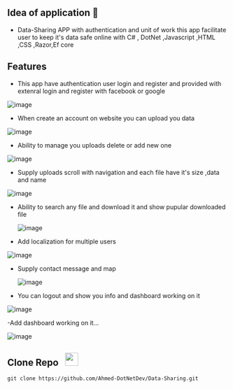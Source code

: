## Idea of application 🤔
- Data-Sharing APP with authentication and unit of work this app facilitate user to keep it's data safe online with C# , DotNet ,Javascript ,HTML ,CSS ,Razor,Ef core

## Features
   - This app have authentication user login and register and provided with extenral login and register with facebook or google
     
![image](https://github.com/Ahmed-DotNetDev/Data-Sharing/assets/118932313/194efc9a-27d7-408c-8c5e-f30894590e7e)

  - When create an account on website you can upload you data
    
![image](https://github.com/Ahmed-DotNetDev/Data-Sharing/assets/118932313/b2ec05eb-b1ee-40cf-a828-58a8fa67625e)

  - Ability to manage you uploads delete or add new one
    
![image](https://github.com/Ahmed-DotNetDev/Data-Sharing/assets/118932313/bd003c68-9d43-4dea-b441-d8dba7ea1742)


  - Supply uploads scroll with navigation and each file have it's size ,data and name
    
![image](https://github.com/Ahmed-DotNetDev/Data-Sharing/assets/118932313/b3ea3d85-6d99-462a-b910-0bac8e0d23fb)

  - Ability to search any file and download it and show pupular downloaded file

    ![image](https://github.com/Ahmed-DotNetDev/Data-Sharing/assets/118932313/bc97c480-6a5d-45ff-8ad6-1e897c980a38)

  - Add localization for multiple users

  ![image](https://github.com/Ahmed-DotNetDev/Data-Sharing/assets/118932313/02c44caa-08e1-45dd-afaa-0cdf6deff94a)

  - Supply contact message and map

    ![image](https://github.com/Ahmed-DotNetDev/Data-Sharing/assets/118932313/0b3402a5-750b-41f4-92ca-32f57e15f593)

  - You can logout and show you info and dashboard working on it

   ![image](https://github.com/Ahmed-DotNetDev/Data-Sharing/assets/118932313/d20091fc-a335-46c2-b2dd-918ea8fb2cd0)

  
  -Add dashboard working on it...

  ![image](https://github.com/Ahmed-DotNetDev/Data-Sharing/assets/118932313/e1be6a18-c269-4e4a-89ba-8715ce0c7e65)


## Clone Repo &nbsp; <img src="https://img.freepik.com/free-icon/arrow-representing-download_318-481.jpg?w=740&t=st=1687601530~exp=1687602130~hmac=2290e674ad8b3cd7ba95b2b62adae2252f300c50fed5e1156fb79c08309ab2c9" width="30px">
```
git clone https://github.com/Ahmed-DotNetDev/Data-Sharing.git
```
